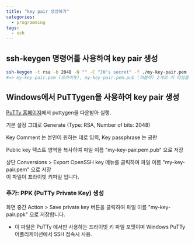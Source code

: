 ```yaml
---
title: "key pair 생성하기"
categories:
  - programming
tags:
  - ssh
---
```



## ssh-keygen 명령어를 사용하여 key pair 생성

```sh
ssh-keygen -t rsa -b 2048 -N "" -C "JH's secret" -f ./my-key-pair.pem
#=> my-key-pair.pem (프라이빗), my-key-pair.pem.pub (퍼블릭) 2개의 키 파일을 쌍으로 생성
```


## Windows에서 PuTTygen을 사용하여 key pair 생성

[PuTTy 홈페이지][putty-homepage]에서 puttygen을 다운받아 실행.

기본 설정 그대로 Generate (Type: RSA, Number of bits: 2048)

Key Comment 는 본인이 원하는 데로 입력, Key passphrase 는 공란

Public key 텍스트 영역을 복사하여 파일 이름 "my-key-pair.pem.pub" 으로 저장

상단  Conversions > Export OpenSSH key 메뉴를 클릭하여 파일 이름 "my-key-pair.pem" 으로 저장  
이 파일이 프라이빗 키파일 입니다.


### 추가: PPK (PuTTy Private Key) 생성

화면 중간 Action > Save private key 버튼을 클릭하여 파일 이름 "my-key-pair.ppk" 으로 저장합니다.
- 이 파일은 PuTTy 에서만 사용하는 프라이빗 키 파일 포맷이며 Windows PuTTy 어플리케이션에서 SSH 접속시 사용.


[putty-homepage]: https://www.chiark.greenend.org.uk/~sgtatham/putty/latest.html
